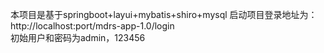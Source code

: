 本项目是基于springboot+layui+mybatis+shiro+mysql
启动项目登录地址为：http://localhost:port/mdrs-app-1.0/login  
初始用户和密码为admin，123456
